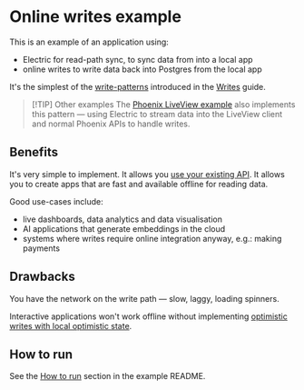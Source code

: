 
# Online writes example

This is an example of an application using:

- Electric for read-path sync, to sync data from into a local app
- online writes to write data back into Postgres from the local app

It's the simplest of the [write-patterns](https://electric-sql.com/docs/guides/writes#patterns) introduced in the [Writes](https://electric-sql.com/docs/guides/writes#patterns) guide.

> [!TIP] Other examples
> The [Phoenix LiveView example](../../../phoenix-liveview) also implements this pattern &mdash; using Electric to stream data into the LiveView client and normal Phoenix APIs to handle writes.

## Benefits

It's very simple to implement. It allows you [use your existing API](https://electric-sql.com/blog/2024/11/21/local-first-with-your-existing-api). It allows you to create apps that are fast and available offline for reading data.

Good use-cases include:

- live dashboards, data analytics and data visualisation
- AI applications that generate embeddings in the cloud
- systems where writes require online integration anyway, e.g.: making payments

## Drawbacks

You have the network on the write path — slow, laggy, loading spinners.

Interactive applications won't work offline without implementing [optimistic writes with local optimistic state](../../optimistic-state).

## How to run

See the [How to run](../../README.md#how-to-run) section in the example README.
